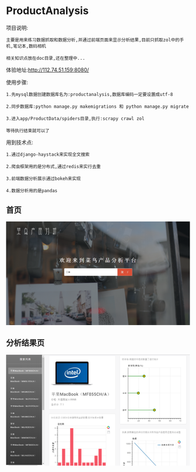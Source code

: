# ProductAnalysis

项目说明:

    主要是用来练习数据抓取和数据分析,并通过前端页面来显示分析结果,目前只抓取zol中的手机,笔记本,数码相机

    相关知识点放在doc目录,还在整理中...

体验地址:http://112.74.51.159:8080/

使用步骤:

    1.先mysql数据创建数据库名为:productanalysis,数据库编码一定要设置成utf-8

    2.同步数据库:python manage.py makemigrations 和 python manage.py migrate

    3.进入app/ProductData/spiders目录,执行:scrapy crawl zol

    等待执行结束就可以了

用到技术点:

    1.通过django-haystack来实现全文搜索

    2.爬虫框架用的是分布式,通过redis来实行去重

    3.前端数据分析展示通过bokeh来实现

    4.数据分析用的是pandas

##  首页
![](./screen/index.png)
##  分析结果页
![](./screen/search.png)
